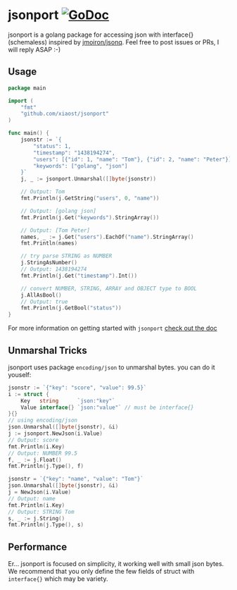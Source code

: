 
jsonport [![GoDoc](https://godoc.org/github.com/xiaost/jsonport?status.png)](https://godoc.org/github.com/xiaost/jsonport)
====

jsonport is a golang package for accessing json with interface{} (schemaless) inspired by [jmoiron/jsonq](https://github.com/jmoiron/jsonq). Feel free to post issues or PRs, I will reply ASAP :-)


## Usage

```go
package main

import (
    "fmt"
    "github.com/xiaost/jsonport"
)

func main() {
    jsonstr := `{
        "status": 1,
        "timestamp": "1438194274",
        "users": [{"id": 1, "name": "Tom"}, {"id": 2, "name": "Peter"}],
        "keywords": ["golang", "json"]
    }`
    j, _ := jsonport.Unmarshal([]byte(jsonstr))

    // Output: Tom
    fmt.Println(j.GetString("users", 0, "name"))

    // Output: [golang json]
    fmt.Println(j.Get("keywords").StringArray())

    // Output: [Tom Peter]
    names, _ := j.Get("users").EachOf("name").StringArray()
    fmt.Println(names)

    // try parse STRING as NUMBER
    j.StringAsNumber()
    // Output: 1438194274
    fmt.Println(j.Get("timestamp").Int())

    // convert NUMBER, STRING, ARRAY and OBJECT type to BOOL
    j.AllAsBool()
    // Output: true
    fmt.Println(j.GetBool("status"))
}


```

For more information on getting started with `jsonport` [check out the doc](https://godoc.org/github.com/xiaost/jsonport)

## Unmarshal Tricks

jsonport uses package `encoding/json` to unmarshal bytes. you can do it youself:

```go
jsonstr := `{"key": "score", "value": 99.5}`
i := struct {
    Key   string      `json:"key"`
    Value interface{} `json:"value"` // must be interface{}
}{}
// using encoding/json
json.Unmarshal([]byte(jsonstr), &i) 
j := jsonport.NewJson(i.Value)
// Output: score
fmt.Println(i.Key)
// Output: NUMBER 99.5
f, _ := j.Float()
fmt.Println(j.Type(), f)

jsonstr = `{"key": "name", "value": "Tom"}`
json.Unmarshal([]byte(jsonstr), &i) 
j = NewJson(i.Value)
// Output: name
fmt.Println(i.Key)
// Output: STRING Tom
s, _ := j.String()
fmt.Println(j.Type(), s)
```

## Performance
Er... jsonport is focused on simplicity, it working well with small json bytes. We recommend that you only define the few fields of struct with `interface{}` which may be variety. 
